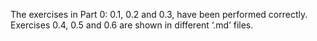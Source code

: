 The exercises in Part 0: 0.1, 0.2 and 0.3, have been performed correctly.
Exercises 0.4, 0.5 and 0.6 are shown in different ‘.md’ files.
